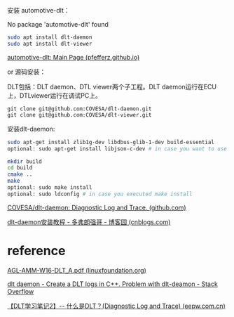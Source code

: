 安装 automotive-dlt：

No package 'automotive-dlt' found

```bash
sudo apt install dlt-daemon
sudo apt install dlt-viewer
```

[automotive-dlt: Main Page (pfefferz.github.io)](https://pfefferz.github.io/dlt-daemon-doxygen-built/index.html)

or 源码安装：

DLT包括：DLT daemon、DTL viewer两个子工程。DLT daemon运行在ECU上，DTLviewer运行在调试PC上。

```
git clone git@github.com:COVESA/dlt-daemon.git
git clone git@github.com:COVESA/dlt-viewer.git
```

安装dlt-daemon:

```bash
sudo apt-get install zlib1g-dev libdbus-glib-1-dev build-essential
optional: sudo apt-get install libjson-c-dev # in case you want to use dlt-receives extended filtering

mkdir build
cd build
cmake ..
make
optional: sudo make install
optional: sudo ldconfig # in case you executed make install
```

[COVESA/dlt-daemon: Diagnostic Log and Trace. (github.com)](https://github.com/COVESA/dlt-daemon?tab=readme-ov-file#build-and-install)

[dlt-daemon安装教程 - 多弗朗强哥 - 博客园 (cnblogs.com)](https://www.cnblogs.com/chendeqiang/p/13033234.html)

# reference

[AGL-AMM-W16-DLT_A.pdf (linuxfoundation.org)](http://events17.linuxfoundation.org/sites/events/files/slides/AGL-AMM-W16-DLT_A.pdf)

[dlt daemon - Create a DLT logs in C++. Problem with dlt-deamon - Stack Overflow](https://stackoverflow.com/questions/77487897/create-a-dlt-logs-in-c-problem-with-dlt-deamon)

[【DLT学习笔记2】-- 什么是DLT？(Diagnostic Log and Trace) (eepw.com.cn)](https://eleaction01.spaces.eepw.com.cn/articles/article/item/326281)



